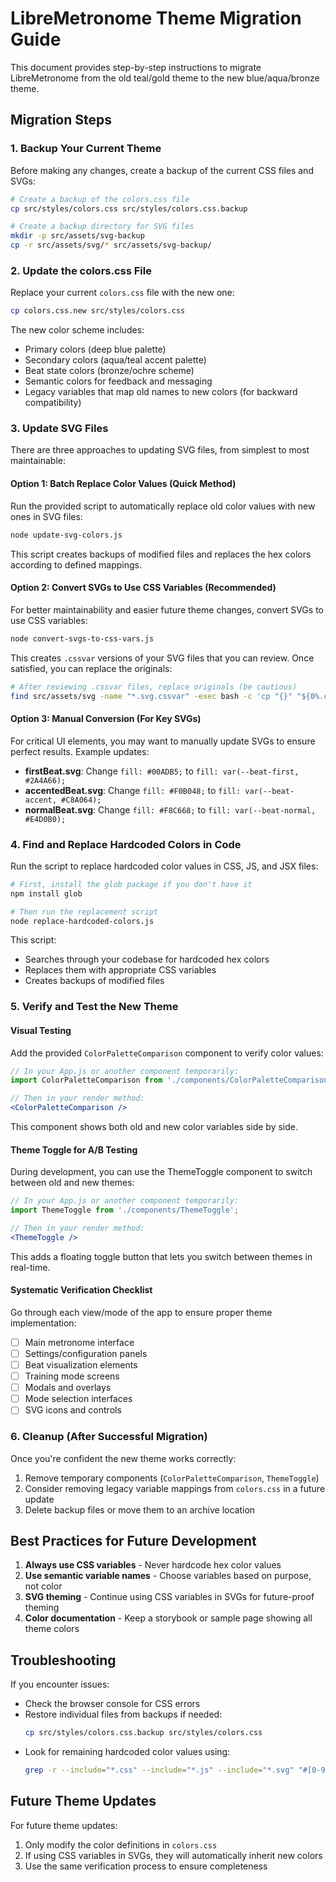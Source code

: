 # LibreMetronome Theme Migration Guide

This document provides step-by-step instructions to migrate LibreMetronome from the old teal/gold theme to the new blue/aqua/bronze theme.

## Migration Steps

### 1. Backup Your Current Theme

Before making any changes, create a backup of the current CSS files and SVGs:

```bash
# Create a backup of the colors.css file
cp src/styles/colors.css src/styles/colors.css.backup

# Create a backup directory for SVG files
mkdir -p src/assets/svg-backup
cp -r src/assets/svg/* src/assets/svg-backup/
```

### 2. Update the colors.css File

Replace your current `colors.css` file with the new one:

```bash
cp colors.css.new src/styles/colors.css
```

The new color scheme includes:
- Primary colors (deep blue palette)
- Secondary colors (aqua/teal accent palette)
- Beat state colors (bronze/ochre scheme)
- Semantic colors for feedback and messaging
- Legacy variables that map old names to new colors (for backward compatibility)

### 3. Update SVG Files

There are three approaches to updating SVG files, from simplest to most maintainable:

#### Option 1: Batch Replace Color Values (Quick Method)

Run the provided script to automatically replace old color values with new ones in SVG files:

```bash
node update-svg-colors.js
```

This script creates backups of modified files and replaces the hex colors according to defined mappings.

#### Option 2: Convert SVGs to Use CSS Variables (Recommended)

For better maintainability and easier future theme changes, convert SVGs to use CSS variables:

```bash
node convert-svgs-to-css-vars.js
```

This creates `.cssvar` versions of your SVG files that you can review. Once satisfied, you can replace the originals:

```bash
# After reviewing .cssvar files, replace originals (be cautious)
find src/assets/svg -name "*.svg.cssvar" -exec bash -c 'cp "{}" "${0%.cssvar}"' {} \;
```

#### Option 3: Manual Conversion (For Key SVGs)

For critical UI elements, you may want to manually update SVGs to ensure perfect results. Example updates:

- **firstBeat.svg**: Change `fill: #00ADB5;` to `fill: var(--beat-first, #2A4A66);`
- **accentedBeat.svg**: Change `fill: #F0B048;` to `fill: var(--beat-accent, #C8A064);`
- **normalBeat.svg**: Change `fill: #F8C668;` to `fill: var(--beat-normal, #E4D0B0);`

### 4. Find and Replace Hardcoded Colors in Code

Run the script to replace hardcoded color values in CSS, JS, and JSX files:

```bash
# First, install the glob package if you don't have it
npm install glob

# Then run the replacement script
node replace-hardcoded-colors.js
```

This script:
- Searches through your codebase for hardcoded hex colors
- Replaces them with appropriate CSS variables
- Creates backups of modified files

### 5. Verify and Test the New Theme

#### Visual Testing

Add the provided `ColorPaletteComparison` component to verify color values:

```jsx
// In your App.js or another component temporarily:
import ColorPaletteComparison from './components/ColorPaletteComparison';

// Then in your render method:
<ColorPaletteComparison />
```

This component shows both old and new color variables side by side.

#### Theme Toggle for A/B Testing

During development, you can use the ThemeToggle component to switch between old and new themes:

```jsx
// In your App.js or another component temporarily:
import ThemeToggle from './components/ThemeToggle';

// Then in your render method:
<ThemeToggle />
```

This adds a floating toggle button that lets you switch between themes in real-time.

#### Systematic Verification Checklist

Go through each view/mode of the app to ensure proper theme implementation:

- [ ] Main metronome interface
- [ ] Settings/configuration panels
- [ ] Beat visualization elements
- [ ] Training mode screens
- [ ] Modals and overlays
- [ ] Mode selection interfaces
- [ ] SVG icons and controls

### 6. Cleanup (After Successful Migration)

Once you're confident the new theme works correctly:

1. Remove temporary components (`ColorPaletteComparison`, `ThemeToggle`)
2. Consider removing legacy variable mappings from `colors.css` in a future update
3. Delete backup files or move them to an archive location

## Best Practices for Future Development

1. **Always use CSS variables** - Never hardcode hex color values
2. **Use semantic variable names** - Choose variables based on purpose, not color
3. **SVG theming** - Continue using CSS variables in SVGs for future-proof theming
4. **Color documentation** - Keep a storybook or sample page showing all theme colors

## Troubleshooting

If you encounter issues:

- Check the browser console for CSS errors
- Restore individual files from backups if needed:
  ```bash
  cp src/styles/colors.css.backup src/styles/colors.css
  ```
- Look for remaining hardcoded color values using:
  ```bash
  grep -r --include="*.css" --include="*.js" --include="*.svg" "#[0-9A-Fa-f]\{3,6\}" src
  ```

## Future Theme Updates

For future theme updates:
1. Only modify the color definitions in `colors.css`
2. If using CSS variables in SVGs, they will automatically inherit new colors
3. Use the same verification process to ensure completeness
